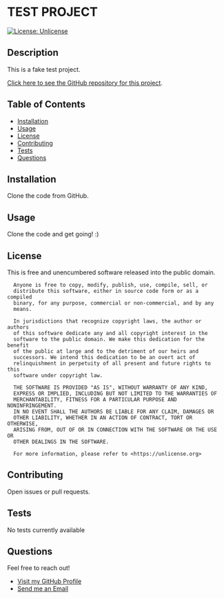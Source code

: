 
  # TEST PROJECT

  [![License: Unlicense](https://img.shields.io/badge/license-Unlicense-blue.svg)](http://unlicense.org/)
  
  ## Description 

  This is a fake test project. 
  
  [Click here to see the GitHub repository for this project](https://github.com/DaniDelia253/readme-generator).
  
  
  ## Table of Contents
  
  * [Installation](#installation)
  * [Usage](#usage)
  * [License](#license)
  * [Contributing](#contributing)
  * [Tests](#tests)
  * [Questions](#questions)
  
  
  ## Installation
  
  Clone the code from GitHub.
  
  ## Usage 
  
  Clone the code and get going! :) 
  
  ## License
  
  This is free and unencumbered software released into the public domain.

      Anyone is free to copy, modify, publish, use, compile, sell, or
      distribute this software, either in source code form or as a compiled
      binary, for any purpose, commercial or non-commercial, and by any
      means.
      
      In jurisdictions that recognize copyright laws, the author or authors
      of this software dedicate any and all copyright interest in the
      software to the public domain. We make this dedication for the benefit
      of the public at large and to the detriment of our heirs and
      successors. We intend this dedication to be an overt act of
      relinquishment in perpetuity of all present and future rights to this
      software under copyright law.
      
      THE SOFTWARE IS PROVIDED "AS IS", WITHOUT WARRANTY OF ANY KIND,
      EXPRESS OR IMPLIED, INCLUDING BUT NOT LIMITED TO THE WARRANTIES OF
      MERCHANTABILITY, FITNESS FOR A PARTICULAR PURPOSE AND NONINFRINGEMENT.
      IN NO EVENT SHALL THE AUTHORS BE LIABLE FOR ANY CLAIM, DAMAGES OR
      OTHER LIABILITY, WHETHER IN AN ACTION OF CONTRACT, TORT OR OTHERWISE,
      ARISING FROM, OUT OF OR IN CONNECTION WITH THE SOFTWARE OR THE USE OR
      OTHER DEALINGS IN THE SOFTWARE.
      
      For more information, please refer to <https://unlicense.org>
  
  ## Contributing
  
  Open issues or pull requests.
  
  ## Tests
  
  No tests currently available
  
  ## Questions
  
  Feel free to reach out! 
  
  * [Visit my GitHub Profile](https://github.com/DaniDelia253)
  * [Send me an Email](mailto:danidavis321@gmail.com)
